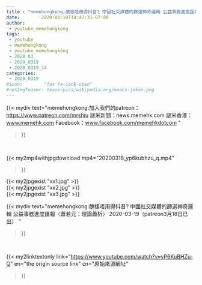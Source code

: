 ```yaml
---
title : "memehongkong:醜樣唔用得抖音? 中國社交媒體的篩選神奇邏輯 公益事務進度匯報〈蕭若元：理論蕭析〉 2020-03-19（patreon3月18日已出） "
date:        2020-03-19T14:47:31-07:00
author:
 - youtube_memehongkong
tags:
 - youtube
 - memehongkong
 - youtube_memehongkong
 - 2020_03
 - 2020_0319
 - 2020_0319_14
categories:
 - 2020_0319
#icon:        "fas fa-lock-open"
#resImgTeaser: teaserpics/wikipedia.org/emacs-jokes.png
---
```


{{< mydiv text="memehongkong:加入我們的patreon：https://www.patreon.com/mrshiu 謎米新聞：news.memehk.com 謎米香港： www.memehk.com Facebook：www.facebook.com/memehkdotcom "
>}}
<br>


{{< my2mp4withjpgdownload mp4="20200318_yp6kubhzu_q.mp4"
>}}

{{< my2jpgexist "xx1.jpg" >}}<br>
{{< my2jpgexist "xx2.jpg" >}}<br>
{{< my2jpgexist "xx3.jpg" >}}<br>



{{< mydiv text="memehongkong:醜樣唔用得抖音? 中國社交媒體的篩選神奇邏輯 公益事務進度匯報〈蕭若元：理論蕭析〉 2020-03-19（patreon3月18日已出） "
>}}
<br>

{{< my2linktextonly link="https://www.youtube.com/watch?v=yP6KuBHZu-Q"
en="the origin source link" cn="原始來源網址"
>}}


<br>

